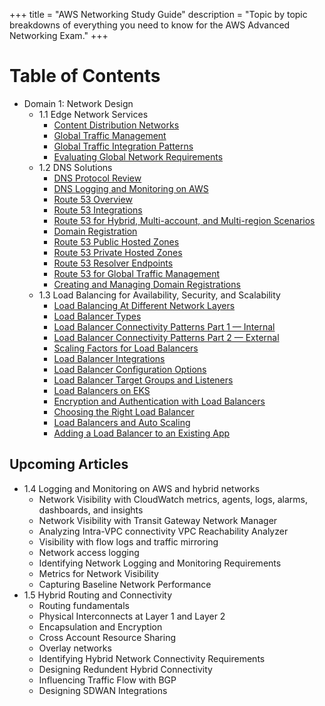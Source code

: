+++
title = "AWS Networking Study Guide"
description = "Topic by topic breakdowns of everything you need to know for the AWS Advanced Networking Exam."
+++

# Table of Contents

- Domain 1: Network Design
    - 1.1 Edge Network Services
        - [Content Distribution Networks](./articles/01-network-design-cdn)
        - [Global Traffic Management](./articles/02-network-design-global-traffic)
        - [Global Traffic Integration Patterns](./articles/03-network-design-integrations)
        - [Evaluating Global Network Requirements](./articles/04-network-design-global-requirements)
    - 1.2 DNS Solutions
        - [DNS Protocol Review](./articles/05-network-design-dns)
        - [DNS Logging and Monitoring on AWS](./articles/06-network-design-dns-monitoring)
        - [Route 53 Overview](./articles/07-network-design-route-53)
        - [Route 53 Integrations](./articles/08-network-design-route-53-integrations)
        - [Route 53 for Hybrid, Multi-account, and Multi-region Scenarios](./articles/09-network-design-route-53-hybrid-multiaccount-multiregion)
        - [Domain Registration](./articles/10-network-design-domain-registration)
        - [Route 53 Public Hosted Zones](./articles/11-network-design-public-hosted-zones)
        - [Route 53 Private Hosted Zones](./articles/12-network-design-private-hosted-zones)
        - [Route 53 Resolver Endpoints](./articles/13-network-design-resolver-endpoints)
        - [Route 53 for Global Traffic Management](./articles/14-network-design-route-53-global-traffic)
        - [Creating and Managing Domain Registrations](./articles/15-network-design-domain-registration)
    - 1.3 Load Balancing for Availability, Security, and Scalability
        - [Load Balancing At Different Network Layers](./articles/16-network-design-load-balancing-network-layers)
        - [Load Balancer Types](./articles/17-network-design_load-balancer-types)
        - [Load Balancer Connectivity Patterns Part 1 — Internal](./articles/18-network-design-load-balancer-connectivity-patterns)
        - [Load Balancer Connectivity Patterns Part 2 — External](./articles/19-network-design-load-balancer-connectivity-patterns-2)
        - [Scaling Factors for Load Balancers](./articles/20-network-design-load-balancer-scaling)
        - [Load Balancer Integrations](./articles/21-network-design-load-balancer-integrations)
        - [Load Balancer Configuration Options](./articles/22-network-design-load-balancer-configuration)
        - [Load Balancer Target Groups and Listeners](./articles/23-network-design-load-balancer-target-groups)
        - [Load Balancers on EKS](./articles/24-network-design-load-balancer-on-eks)
        - [Encryption and Authentication with Load Balancers](./articles/25-network-design-load-balancer-security)
        - [Choosing the Right Load Balancer](./articles/26-network-design-choosing-a-load-balancer)
        - [Load Balancers and Auto Scaling](./articles/27-network-design-load-balancer-auto-scaling)
        - [Adding a Load Balancer to an Existing App](./articles/28-network-design-load-balancer-exiting-apps)

## Upcoming Articles

- 1.4 Logging and Monitoring on AWS and hybrid networks
    - Network Visibility with CloudWatch metrics, agents, logs, alarms, dashboards, and insights
    - Network Visibility with Transit Gateway Network Manager
    - Analyzing Intra-VPC connectivity VPC Reachability Analyzer
    - Visibility with flow logs and traffic mirroring
    - Network access logging
    - Identifying Network Logging and Monitoring Requirements
    - Metrics for Network Visibility
    - Capturing Baseline Network Performance
- 1.5 Hybrid Routing and Connectivity
    - Routing fundamentals
    - Physical Interconnects at Layer 1 and Layer 2
    - Encapsulation and Encryption
    - Cross Account Resource Sharing
    - Overlay networks
    - Identifying Hybrid Network Connectivity Requirements
    - Designing Redundent Hybrid Connectivity
    - Influencing Traffic Flow with BGP
    - Designing SDWAN Integrations